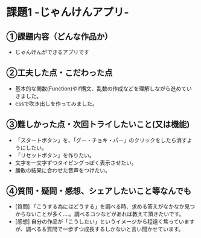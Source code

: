 # 課題1 -じゃんけんアプリ-

## ①課題内容（どんな作品か）
- じゃんけんができるアプリです

## ②工夫した点・こだわった点
- 基本的な関数(Function)やif構文、乱数の作成などを理解しながら進めていきました。
- cssで吹き出しを作ってみました。

## ③難しかった点・次回トライしたいこと(又は機能)
- 「スタートボタン」を、「グー・チョキ・パー」のクリックをしたら消すようにしたい。
- 「リセットボタン」を作りたい。
- 文字を一文字ずつタイピングっぽく表示させたい。
- 勝敗の結果に合わせた音声をつけたい。

## ④質問・疑問・感想、シェアしたいこと等なんでも
- [質問] 「こうする為にはどうする」を調べる時、求める答えがなかなか見つからないことが多く....。調べるコツなどがあれば教えて頂きたいです。
- [感想] 自分の作品が「こうしたい」というイメージから程遠く焦っていますが、調べる＆質問で一歩ずつ成長するしかないと言い聞かせています。
